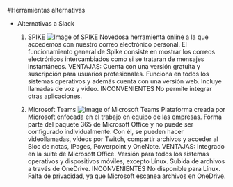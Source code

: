 #Herramientas alternativas

* Alternativas a Slack
  1. SPIKE
![Image of SPIKE](https://www.spikenow.com/wp-content/uploads/spike_logo.svg)
    Novedosa herramienta online a la que accedemos con nuestro correo electrónico personal.
    El funcionamiento general de Spike consiste en mostrar los correos electrónicos intercambiados como si se trataran de mensajes instantáneos.
    VENTAJAS:
      Cuenta con una versión gratuita y suscripción para usuarios profesionales.
      Funciona en todos los sistemas operativos y además cuenta con una versión web.
      Incluye llamadas de voz y vídeo.
    INCONVENIENTES
      No permite integrar otras aplicaciones.

  1. Microsoft Teams
![Image of Microsoft Teams](https://www.trecebits.com/wp-content/uploads/2020/01/Microsoft-Teams.jpg)
    Plataforma creada por Microsoft enfocada en el trabajo en equipo de las empresas.
    Forma parte del paquete 365 de Microsoft Office y no puede ser configurado individualmente.
    Con él, se pueden hacer videollamadas, vídeos por Twitch, compartir archivos y acceder al Bloc de notas, IPages, Powerpoint y OneNote.
    VENTAJAS:
      Integrado en la suite de Microsoft Office.
      Versión para todos los sistemas operativos y dispositivos móviles, excepto Línux.
      Subida de archivos a través de OneDrive.
    INCONVENIENTES
      No disponible para Línux.
      Falta de privacidad, ya que Microsoft escanea archivos en OneDrive.
